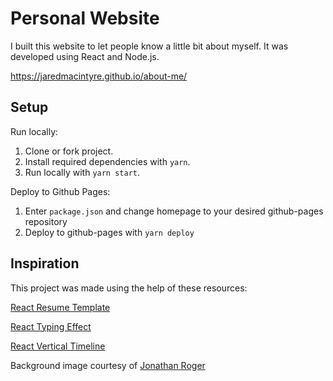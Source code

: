 # Personal Website
I built this website to let people know a little bit about myself. It was developed using React and Node.js.

https://jaredmacintyre.github.io/about-me/

## Setup
Run locally:

1. Clone or fork project.
2. Install required dependencies with `yarn`.
3. Run locally with `yarn start`.

Deploy to Github Pages:

1. Enter `package.json` and change homepage to your desired github-pages repository
2. Deploy to github-pages with `yarn deploy`

## Inspiration
This project was made using the help of these resources:

[React Resume Template](https://github.com/tbakerx/react-resume-template)

[React Typing Effect](https://github.com/lamyfarai/react-typing-effect)

[React Vertical Timeline](https://github.com/stephane-monnot/react-vertical-timeline)

Background image courtesy of [Jonathan Roger](https://unsplash.com/photos/LY1eyQMFeyo)
